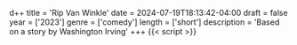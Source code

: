 d++
title = 'Rip Van Winkle'
date = 2024-07-19T18:13:42-04:00
draft = false
year = ['2023']
genre = ['comedy']
length = ['short']
description = 'Based on a story by Washington Irving'
+++
{{< script >}}